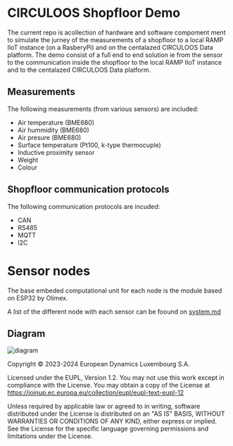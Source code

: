 # CIRCULOOS Shopfloor Demo

The current repo is acollection of hardware and software compoment ment to simulate the jurney of the measurements of a shopfloor to a local RAMP IIoT instance (on a RasberyPi) and on the centalazed CIRCULOOS Data platform.
The demo consist of a full end to end solution ie from the sensor to the communication inside the shopfloor to the local RAMP IIoT instance and to the centalazed CIRCULOOS Data platform.


## Measurements
The following measurements (from various sensors) are included:
- Air temperature (BME680)
- Air hummidity (BME680)
- Air presure (BME680)
- Surface temperature (Pt100, k-type thermocuple)
- Inductive proximity sensor
- Weight
- Colour


## Shopfloor communication protocols 
The following communication protocols are incuded:
- CAN
- RS485 
- MQTT 
- I2C

# Sensor nodes 

The base embeded computational unit for each node is the module based on ESP32 by Olimex.

A list of the different node with each sensor can be foound on [system.md](./system.md)

## Diagram
![diagram](./diagram.png)








Copyright © 2023-2024 European Dynamics Luxembourg S.A.

Licensed under the EUPL, Version 1.2.
You may not use this work except in compliance with the License.
You may obtain a copy of the License at https://joinup.ec.europa.eu/collection/eupl/eupl-text-eupl-12 


Unless required by applicable law or agreed to in writing, software distributed under the License is distributed on an "AS IS" BASIS,
WITHOUT WARRANTIES OR CONDITIONS OF ANY KIND, either express or implied. See the License for the specific language governing permissions and limitations under the License.